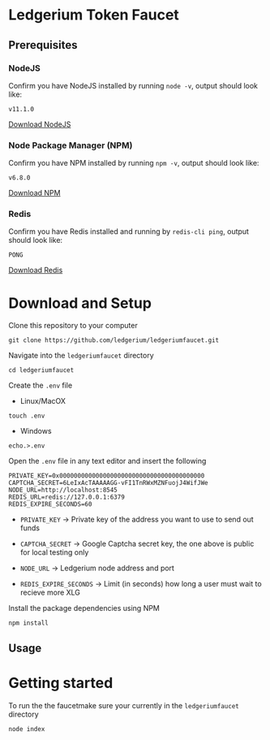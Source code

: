 # Ledgerium Token Faucet

## Prerequisites
### NodeJS
Confirm you have NodeJS installed by running `node -v`, output should look like:

```
v11.1.0
```

[Download NodeJS](https://nodejs.org/en/)

### Node Package Manager (NPM)
Confirm you have NPM installed by running `npm -v`, output should look like:

```
v6.8.0
```

[Download NPM](https://www.npmjs.com/get-npm)

### Redis
Confirm you have Redis installed and running by `redis-cli ping`, output should look like:

```
PONG
```

[Download Redis](https://redis.io/download)

# Download and Setup
Clone this repository to your computer
```
git clone https://github.com/ledgerium/ledgeriumfaucet.git
```

Navigate into the `ledgeriumfaucet` directory
```
cd ledgeriumfaucet
```

Create the `.env` file

* Linux/MacOX
```
touch .env
```
* Windows
```
echo.>.env
```
Open the `.env` file in any text editor and insert the following 
```
PRIVATE_KEY=0x0000000000000000000000000000000000000000
CAPTCHA_SECRET=6LeIxAcTAAAAAGG-vFI1TnRWxMZNFuojJ4WifJWe
NODE_URL=http://localhost:8545
REDIS_URL=redis://127.0.0.1:6379
REDIS_EXPIRE_SECONDS=60
```

* `PRIVATE_KEY` -> Private key of the address you want to use to send out funds

* `CAPTCHA_SECRET` -> Google Captcha secret key, the one above is public for local testing only

* `NODE_URL` -> Ledgerium node address and port

* `REDIS_EXPIRE_SECONDS` -> Limit (in seconds) how long a user must wait to recieve more XLG



Install the package dependencies using NPM
```
npm install
```

## Usage

# Getting started

To run the the faucetmake sure your currently in the `ledgeriumfaucet` directory

```
node index
```
